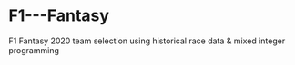 # F1---Fantasy
F1 Fantasy 2020 team selection using historical race data &amp; mixed integer programming
